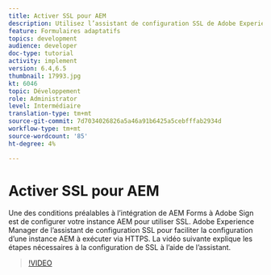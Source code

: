 ```yaml
---
title: Activer SSL pour AEM
description: Utilisez l’assistant de configuration SSL de Adobe Experience Manager pour configurer une instance AEM à exécuter via HTTPS.
feature: Formulaires adaptatifs
topics: development
audience: developer
doc-type: tutorial
activity: implement
version: 6.4,6.5
thumbnail: 17993.jpg
kt: 6046
topic: Développement
role: Administrator
level: Intermédiaire
translation-type: tm+mt
source-git-commit: 7d7034026826a5a46a91b6425a5cebfffab2934d
workflow-type: tm+mt
source-wordcount: '85'
ht-degree: 4%

---
```



# Activer SSL pour AEM

Une des conditions préalables à l’intégration de AEM Forms à Adobe Sign est de configurer votre instance AEM pour utiliser SSL. Adobe Experience Manager de l’assistant de configuration SSL pour faciliter la configuration d’une instance AEM à exécuter via HTTPS.
La vidéo suivante explique les étapes nécessaires à la configuration de SSL à l’aide de l’assistant.

>[!VIDEO](https://video.tv.adobe.com/v/17993/?quality=9&learn=on)
